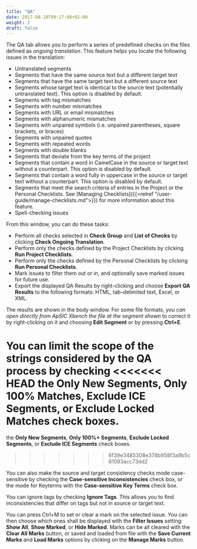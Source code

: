 ```yaml
---
title: "QA"
date: 2017-08-10T09:17:08+02:00
weight: 2
draft: false
---
```


The QA tab allows you to perform a series of predefined checks on the files
defined as *ongoing translation*. This feature helps you locate the following
issues in the translation:

* Untranslated segments
* Segments that have the same source text but a different target text
* Segments that have the same target text but a different source text
* Segments whose target text is identical to the source text (potentially
  untranslated text). This option is disabled by default.
* Segments with tag mismatches
* Segments with number mismatches
* Segments with URL or email mismatches
* Segments with alphanumeric mismatches
* Segments with unpaired symbols (i.e. unpaired parentheses, square brackets,
  or braces)
* Segments with unpaired quotes
* Segments with repeated words
* Segments with double blanks
* Segments that deviate from the key terms of the project
* Segments that contain a word in CamelCase in the source or target text
  without a counterpart. This option is disabled by default.
* Segments that contain a word fully in uppercase in the source or target text
  without a counterpart. This option is disabled by default.
* Segments that meet the search criteria of entries in the Project or the
  Personal Checklists. See 
  [Managing Checklists]({{<relref "/user-guide/manage-checklists.md">}}) for
  more information about this feature.
* Spell-checking issues

From this window, you can do these tasks:

* Perform all checks selected in **Check Group** and **List of Checks** by
  clicking **Check Ongoing Translation**.
* Perform only the checks defined by the Project Checklists by clicking
  **Run Project Checklists**.
* Perform only the checks defined by the Personal Checklists by clicking
  **Run Personal Checklists**.
* Mark issues to filter them out or in, and optionally save marked issues for future use.
* Export the displayed QA Results by right-clicking and choose
  **Export QA Results** to the following formats: HTML, tab-delimited text,
  Excel, or XML.

The results are shown in the body window. For some file formats, *you can open
directly from ApSIC Xbench the file at the segment shown* to correct it by
right-clicking on it and choosing **Edit Segment** or by pressing **Ctrl+E**.

You can limit the scope of the strings considered by the QA process by checking
<<<<<<< HEAD
the **Only New Segments**, **Only 100% Matches**, **Exclude ICE Segments**, or **Exclude Locked Matches** check boxes. 
=======
the **Only New Segments**, **Only 100%+ Segments**, **Exclude Locked Segments**,
or **Exclude ICE Segments** check boxes. 
>>>>>>> 6f39e3485308e374b958f3a9b5c61093acc73dd2

You can also make the source and target consistency checks mode case-sensitive
by checking the **Case-sensitive Inconsistencies** check box, or the mode for
Keyterms with the **Case-sensitive Key Terms** check box.

You can ignore tags by checking **Ignore Tags**. This allows you to find
inconsistencies that differ on tags but not in source or target text.

You can press Ctrl+M to set or clear a mark on the selected issue. You can
then choose which ones shall be displayed with the **Filter Issues** setting:
**Show All**, **Show Marked**, or **Hide Marked**. Marks can be all cleared
with the **Clear All Marks** button, or saved and loaded from file with the
**Save Current Marks** and **Load Marks** options by clicking on the
**Manage Marks** button.
